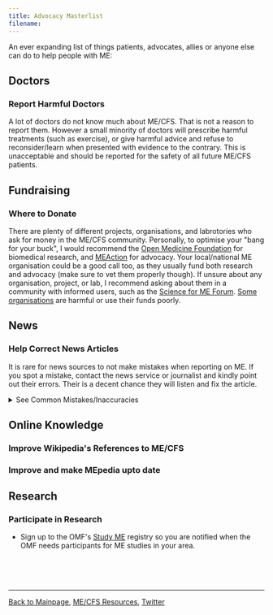 ```yaml
---
title: Advocacy Masterlist
filename: 
---
```

An ever expanding list of things patients, advocates, allies or anyone else can do to help people with ME:
<br/>
## Doctors
### Report Harmful Doctors
A lot of doctors do not know much about ME/CFS. That is not a reason to report them. However a small minority of doctors will prescribe harmful treatments (such as exercise), or give harmful advice and refuse to reconsider/learn when presented with evidence to the contrary. This is unacceptable and should be reported for the safety of all future ME/CFS patients.

## Fundraising
### Where to Donate
There are plenty of different projects, organisations, and labrotories who ask for money in the ME/CFS community. Personally, to optimise your "bang for your buck", I would recommend the [Open Medicine Foundation](https://www.omf.ngo) for biomedical research, and [MEAction](https://www.meaction.net) for advocacy. Your local/national ME organisation could be a good call too, as they usually fund both research and advocacy (make sure to vet them properly though). If unsure about any organisation, project, or lab, I recommend asking about them in a community with informed users, such as the [Science for ME Forum](https://s4me.info). [Some organisations](LCAP.md) are harmful or use their funds poorly.

## News
### Help Correct News Articles
It is rare for news sources to not make mistakes when reporting on ME. If you spot a mistake, contact the news service or journalist and kindly point out their errors. Their is a decent chance they will listen and fix the article.
<details markdown="1">
  <summary>See Common Mistakes/Inaccuracies</summary>

* Does not mention Post-Exertional Malaise although that is the defining and most prominent symptom
* Uses the name "Chronic Fatigue Syndrome" or even "Chronic Fatigue" when the official name is ME/CFS or ME.
* Fails to mention that it is a disabling illness, ie. referring to it as a "fatiguing condition" while listing "common symptoms" like "nausea" without mention that it leads people to be unable to work/bedbound/housebound etc.
  
</details>

## Online Knowledge
### Improve Wikipedia's References to ME/CFS
### Improve and make MEpedia upto date

## Research
### Participate in Research
* Sign up to the OMF's [Study ME](https://www.omf.ngo/studyme/) registry so you are notified when the OMF needs participants for ME studies in your area.

<br/><br/><br/>

---

[Back to Mainpage](https://me-cfs.github.io), [ME/CFS Resources](https://me-cfs.github.io/useful-resources.html), [Twitter](https://twitter.com/yann_mecfs)
